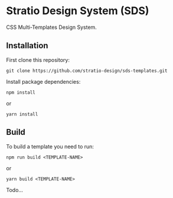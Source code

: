 # Stratio Design System (SDS)
CSS Multi-Templates Design System.

## Installation
First clone this repository:
```
git clone https://github.com/stratio-design/sds-templates.git
```

Install package dependencies:
```
npm install
```
or
```
yarn install
```

## Build
To build a template you need to run:
```
npm run build <TEMPLATE-NAME>
```
or
```
yarn build <TEMPLATE-NAME>
```

Todo...
